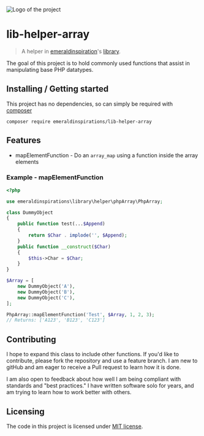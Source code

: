 ![Logo of the project](http://vps56132.vps.ovh.ca/logo.gitHub.png)
# lib-helper-array
> A helper in [emeraldinspiration](https://github.com/emeraldinspirations)'s [library](https://github.com/emeraldinspirations/library).

The goal of this project is to hold commonly used functions that assist in
manipulating base PHP datatypes.

## Installing / Getting started

This project has no dependencies, so can simply be required with
[composer](https://getcomposer.org/)

```shell
composer require emeraldinspirations/lib-helper-array
```

## Features

- mapElementFunction - Do an `array_map` using a function inside the array
elements

### Example - mapElementFunction

```php
<?php

use emeraldinspirations\library\helper\phpArray\PhpArray;

class DummyObject
{
    public function test(...$Append)
    {
        return $Char . implode('', $Append);
    }
    public function __construct($Char)
    {
        $this->Char = $Char;
    }
}

$Array = [
    new DummyObject('A'),
    new DummyObject('B'),
    new DummyObject('C'),
];

PhpArray::mapElementFunction('Test', $Array, 1, 2, 3);
// Returns: ['A123', 'B123', 'C123']
```

## Contributing

I hope to expand this class to include other functions.  If you'd like to
contribute, please fork the repository and use a feature branch.  I am new to
gitHub and am eager to receive a Pull request to learn how it is done.

I am also open to feedback about how well I am being compliant with standards
and "best practices."  I have written software solo for years, and am trying to
learn how to work better with others.

## Licensing

The code in this project is licensed under [MIT license](LICENSE).

